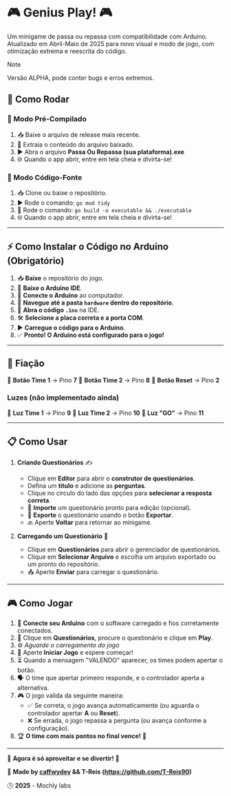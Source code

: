 # 🎮 Genius Play! 🎮

Um minigame de passa ou repassa com compatibilidade com Arduino.
Atualizado em Abril-Maio de 2025 para novo visual e modo de jogo, com otimização extrema e reescrita do código.

> [!NOTE]
> Versão ALPHA, pode conter bugs e erros extremos.

## 🚀 Como Rodar

### 🔹 Modo Pré-Compilado
1. 📥 Baixe o arquivo de release mais recente.
2. 📂 Extraia o conteúdo do arquivo baixado.
3. ▶️ Abra o arquivo **Passa Ou Repassa (sua plataforma).exe**
4. 🌐 Quando o app abrir, entre em tela cheia e divirta-se!

### 🔹 Modo Código-Fonte
1. 📥 Clone ou baixe o repositório.
2. ▶️ Rode o comando: `go mod tidy`
3. 🔧 Rode o comando: `go build -o executable && ./executable`
4. 🌐 Quando o app abrir, entre em tela cheia e divirta-se!

---

## ⚡ Como Instalar o Código no Arduino (Obrigatório)

1. 📥 **Baixe** o repositório do jogo.
2. 📝 **Baixe o Arduino IDE**.
3. 🔌 **Conecte o Arduino** ao computador.
4. 📂 **Navegue até a pasta `hardware` dentro do repositório**.
5. 📜 **Abra o código `.ino`** na IDE.
6. 🛠️ **Selecione a placa correta e a porta COM**.
7. ▶️ **Carregue o código para o Arduino**.
8. ✅ **Pronto! O Arduino está configurado para o jogo!**

---

## 🔌 Fiação

🔹 **Botão Time 1** → Pino **7**
🔹 **Botão Time 2** → Pino **8**
🔹 **Botão Reset** → Pino **2**

### Luzes (não implementado ainda)
🔹 **Luz Time 1** → Pino **9**
🔹 **Luz Time 2** → Pino **10**
🔹 **Luz "GO"** → Pino **11**

---

## 📋 Como Usar

1. **Criando Questionários** ✍️
   - Clique em **Editor** para abrir o **construtor de questionários**.
   - Defina um **título** e adicione as **perguntas**.
   - Clique no circulo do lado das opções para **selecionar a resposta correta**.
   - 📂 **Importe** um questionário pronto para edição (opcional).
   - 💾 **Exporte** o questionário usando o botão **Exportar**.
   - 🔙 Aperte **Voltar** para retornar ao minigame.

2. **Carregando um Questionário** 📂
   - Clique em **Questionários** para abrir o gerenciador de questionários.
   - Clique em **Selecionar Arquivo** e escolha um arquivo exportado ou um pronto do repositório.
   - 📤 Aperte **Enviar** para carregar o questionário.

---

## 🎮 Como Jogar

1. 🔌 **Conecte seu Arduino** com o software carregado e fios corretamente conectados.
3. 📑 Clique em **Questionários**, procure o questionário e clique em **Play**.
4. ⚙️ *Aguarde o carregamento do jogo*
5. 🚀 Aperte **Iniciar Jogo** e espere começar!
6. ⏳ Quando a mensagem "VALENDO" aparecer, os times podem apertar o botão.
7. 🗣️ O time que apertar primeiro responde, e o controlador aperta a alternativa.
8. 🎮 O jogo valida da seguinte maneira:
   - ✅ Se correta, o jogo avança automaticamente (ou aguarda o controlador apertar **A** ou **Reset**).
   - ❌ Se errada, o jogo repassa a pergunta (ou avança conforme a configuração).
9. 🏆 **O time com mais pontos no final vence!** 🎉

---

🎉 **Agora é só aproveitar e se divertir!** 🎉

🔗 **Made by [caffwydev](https://github.com/caffwydev) && T-Reis (https://github.com/T-Reis90)**

🕒 **2025** - Mochly labs